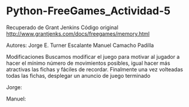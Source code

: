 # Python-FreeGames_Actividad-5

Recuperado de Grant Jenkins
Código original http://www.grantjenks.com/docs/freegames/memory.html

Autores:
Jorge E. Turner Escalante
Manuel Camacho Padilla

Modificaciones
Buscamos modificar el juego para motivar al jugador a hacer el mínimo número de movimientos posibles, 
igual hacer más atractivas las fichas y fáciles de recordar. Finalmente una vez volteadas todas las fichas, 
desplegar un anuncio de juego terminado

Jorge:

Manuel:
